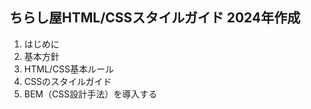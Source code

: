 <h2>ちらし屋HTML/CSSスタイルガイド 2024年作成</h2>
<ol>
  <li>はじめに</li>
  <li>基本方針</li>
  <li>HTML/CSS基本ルール</li>
  <li>CSSのスタイルガイド</li>
  <li>BEM（CSS設計手法）を導入する</li>
</ol>
